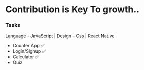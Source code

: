 # Contribution is Key To growth..

### Tasks

Language - JavaScript | Design - Css | React Native

   - Counter App ✅
   - Login/Signup ✅
   - Calculator ✅
   - Quiz 
